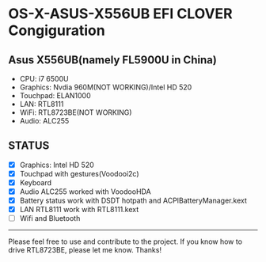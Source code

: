 # OS-X-ASUS-X556UB EFI CLOVER Congiguration

## Asus X556UB(namely FL5900U in China)
- CPU: i7 6500U
- Graphics: Nvdia 960M(NOT WORKING)/Intel HD 520
- Touchpad: ELAN1000
- LAN: RTL8111
- WiFi: RTL8723BE(NOT WORKING)
- Audio: ALC255

## STATUS
-[x] Graphics: Intel HD 520
-[x] Touchpad with gestures(Voodooi2c)
-[x] Keyboard
-[x] Audio ALC255 worked with VoodooHDA
-[x] Battery status work with DSDT hotpath and ACPIBatteryManager.kext
-[x] LAN RTL8111 work with RTL8111.kext
-[ ] Wifi and Bluetooth

---
Please feel free to use and contribute to the project. If you know how to drive RTL8723BE, please let me know. Thanks!
